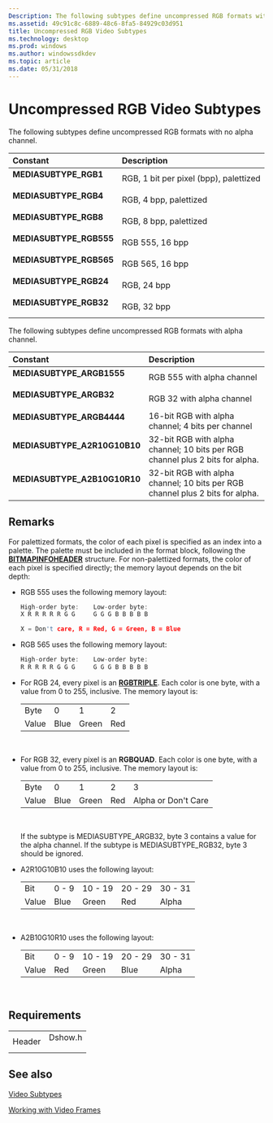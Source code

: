 ```yaml
---
Description: The following subtypes define uncompressed RGB formats with no alpha channel.
ms.assetid: 49c91c8c-6889-48c6-8fa5-84929c03d951
title: Uncompressed RGB Video Subtypes
ms.technology: desktop
ms.prod: windows
ms.author: windowssdkdev
ms.topic: article
ms.date: 05/31/2018
---
```


# Uncompressed RGB Video Subtypes

The following subtypes define uncompressed RGB formats with no alpha channel.



| Constant                                                                                                                                                                        | Description                                       |
|:--------------------------------------------------------------------------------------------------------------------------------------------------------------------------------|:--------------------------------------------------|
| <span id="MEDIASUBTYPE_RGB1"></span><span id="mediasubtype_rgb1"></span><dl> <dt>**MEDIASUBTYPE\_RGB1**</dt> </dl>       | RGB, 1 bit per pixel (bpp), palettized<br/> |
| <span id="MEDIASUBTYPE_RGB4"></span><span id="mediasubtype_rgb4"></span><dl> <dt>**MEDIASUBTYPE\_RGB4**</dt> </dl>       | RGB, 4 bpp, palettized<br/>                 |
| <span id="MEDIASUBTYPE_RGB8"></span><span id="mediasubtype_rgb8"></span><dl> <dt>**MEDIASUBTYPE\_RGB8**</dt> </dl>       | RGB, 8 bpp, palettized<br/>                 |
| <span id="MEDIASUBTYPE_RGB555"></span><span id="mediasubtype_rgb555"></span><dl> <dt>**MEDIASUBTYPE\_RGB555**</dt> </dl> | RGB 555, 16 bpp<br/>                        |
| <span id="MEDIASUBTYPE_RGB565"></span><span id="mediasubtype_rgb565"></span><dl> <dt>**MEDIASUBTYPE\_RGB565**</dt> </dl> | RGB 565, 16 bpp<br/>                        |
| <span id="MEDIASUBTYPE_RGB24"></span><span id="mediasubtype_rgb24"></span><dl> <dt>**MEDIASUBTYPE\_RGB24**</dt> </dl>    | RGB, 24 bpp<br/>                            |
| <span id="MEDIASUBTYPE_RGB32"></span><span id="mediasubtype_rgb32"></span><dl> <dt>**MEDIASUBTYPE\_RGB32**</dt> </dl>    | RGB, 32 bpp<br/>                            |



The following subtypes define uncompressed RGB formats with alpha channel.



| Constant                                                                                                                                                                                       | Description                                                                              |
|:-----------------------------------------------------------------------------------------------------------------------------------------------------------------------------------------------|:-----------------------------------------------------------------------------------------|
| <span id="MEDIASUBTYPE_ARGB1555"></span><span id="mediasubtype_argb1555"></span><dl> <dt>**MEDIASUBTYPE\_ARGB1555**</dt> </dl>          | RGB 555 with alpha channel<br/>                                                    |
| <span id="MEDIASUBTYPE_ARGB32"></span><span id="mediasubtype_argb32"></span><dl> <dt>**MEDIASUBTYPE\_ARGB32**</dt> </dl>                | RGB 32 with alpha channel<br/>                                                     |
| <span id="MEDIASUBTYPE_ARGB4444"></span><span id="mediasubtype_argb4444"></span><dl> <dt>**MEDIASUBTYPE\_ARGB4444**</dt> </dl>          | 16-bit RGB with alpha channel; 4 bits per channel<br/>                             |
| <span id="MEDIASUBTYPE_A2R10G10B10"></span><span id="mediasubtype_a2r10g10b10"></span><dl> <dt>**MEDIASUBTYPE\_A2R10G10B10**</dt> </dl> | 32-bit RGB with alpha channel; 10 bits per RGB channel plus 2 bits for alpha.<br/> |
| <span id="MEDIASUBTYPE_A2B10G10R10"></span><span id="mediasubtype_a2b10g10r10"></span><dl> <dt>**MEDIASUBTYPE\_A2B10G10R10**</dt> </dl> | 32-bit RGB with alpha channel; 10 bits per RGB channel plus 2 bits for alpha.<br/> |



## Remarks

For palettized formats, the color of each pixel is specified as an index into a palette. The palette must be included in the format block, following the [**BITMAPINFOHEADER**](/windows/desktop/api/WinGDI/ns-wingdi-tagbitmapinfoheader) structure. For non-palettized formats, the color of each pixel is specified directly; the memory layout depends on the bit depth:

-   RGB 555 uses the following memory layout:
    ```C++
    High-order byte:    Low-order byte: 
    X R R R R R G G     G G G B B B B B 

    X = Don't care, R = Red, G = Green, B = Blue
    ```

    

-   RGB 565 uses the following memory layout:
    ```C++
    High-order byte:    Low-order byte: 
    R R R R R G G G     G G G B B B B B 
    ```

    

-   For RGB 24, every pixel is an [**RGBTRIPLE**](https://msdn.microsoft.com/bc1467a5-0027-4f22-bfc9-1deab562c573). Each color is one byte, with a value from 0 to 255, inclusive. The memory layout is: 

    |       |      |       |     |
    |-------|------|-------|-----|
    | Byte  | 0    | 1     | 2   |
    | Value | Blue | Green | Red |

    

     

-   For RGB 32, every pixel is an **RGBQUAD**. Each color is one byte, with a value from 0 to 255, inclusive. The memory layout is: 

    |       |      |       |     |                     |
    |-------|------|-------|-----|---------------------|
    | Byte  | 0    | 1     | 2   | 3                   |
    | Value | Blue | Green | Red | Alpha or Don't Care |

    

     

    If the subtype is MEDIASUBTYPE\_ARGB32, byte 3 contains a value for the alpha channel. If the subtype is MEDIASUBTYPE\_RGB32, byte 3 should be ignored.

-   A2R10G10B10 uses the following layout: 

    |       |       |         |         |         |
    |-------|-------|---------|---------|---------|
    | Bit   | 0 - 9 | 10 - 19 | 20 - 29 | 30 - 31 |
    | Value | Blue  | Green   | Red     | Alpha   |

    

     

-   A2B10G10R10 uses the following layout: 

    |       |       |         |         |         |
    |-------|-------|---------|---------|---------|
    | Bit   | 0 - 9 | 10 - 19 | 20 - 29 | 30 - 31 |
    | Value | Red   | Green   | Blue    | Alpha   |

    

     

## Requirements



|                   |                                                                                    |
|-------------------|------------------------------------------------------------------------------------|
| Header<br/> | <dl> <dt>Dshow.h</dt> </dl> |



## See also

<dl> <dt>

[Video Subtypes](video-subtypes.md)
</dt> <dt>

[Working with Video Frames](working-with-video-frames.md)
</dt> </dl>

 

 




